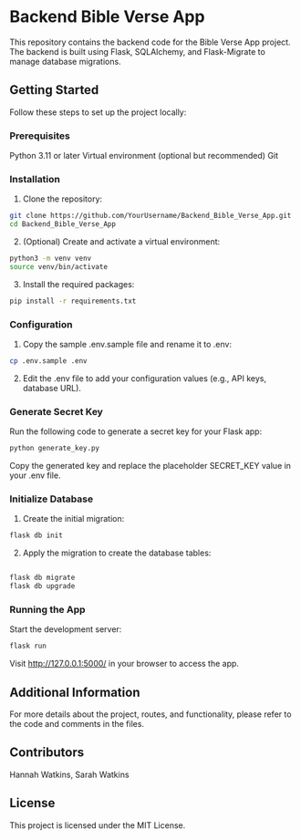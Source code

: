 # Backend Bible Verse App

This repository contains the backend code for the Bible Verse App project. The backend is built using Flask, SQLAlchemy, and Flask-Migrate to manage database migrations.

## Getting Started
Follow these steps to set up the project locally:

### Prerequisites
Python 3.11 or later
Virtual environment (optional but recommended)
Git

### Installation
1. Clone the repository:

```bash
git clone https://github.com/YourUsername/Backend_Bible_Verse_App.git
cd Backend_Bible_Verse_App
```

2. (Optional) Create and activate a virtual environment:

```bash
python3 -m venv venv
source venv/bin/activate
```

3. Install the required packages:

```bash
pip install -r requirements.txt
```

### Configuration

1. Copy the sample .env.sample file and rename it to .env:

```bash
cp .env.sample .env
```

2. Edit the .env file to add your configuration values (e.g., API keys, database URL).

### Generate Secret Key

Run the following code to generate a secret key for your Flask app:

```bash
python generate_key.py
```

Copy the generated key and replace the placeholder SECRET_KEY value in your .env file.

### Initialize Database

1. Create the initial migration:

```bash
flask db init
```

2. Apply the migration to create the database tables:

```bash

flask db migrate
flask db upgrade
```

### Running the App
Start the development server:

```bash
flask run
```

Visit http://127.0.0.1:5000/ in your browser to access the app.

## Additional Information

For more details about the project, routes, and functionality, please refer to the code and comments in the files.

## Contributors
Hannah Watkins, Sarah Watkins

## License
This project is licensed under the MIT License.
